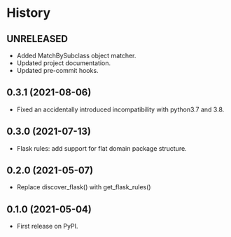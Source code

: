 # History

## UNRELEASED

* Added MatchBySubclass object matcher.
* Updated project documentation.
* Updated pre-commit hooks.

## 0.3.1 (2021-08-06)

* Fixed an accidentally introduced incompatibility with python3.7 and 3.8.

## 0.3.0 (2021-07-13)

* Flask rules: add support for flat domain package structure.

## 0.2.0 (2021-05-07)

* Replace discover_flask() with get_flask_rules()

## 0.1.0 (2021-05-04)

* First release on PyPI.
